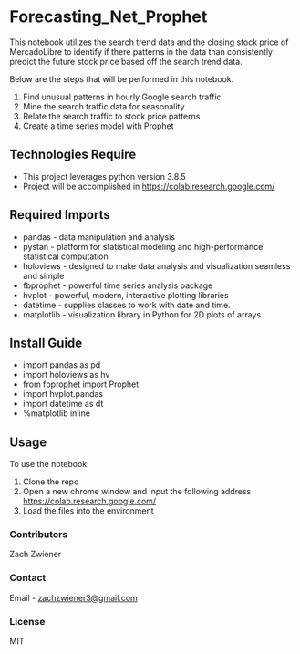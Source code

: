 # Forecasting_Net_Prophet

This notebook utilizes the search trend data and the closing stock price of MercadoLibre to identify if there patterns in the data than consistently predict the future stock price based off the search trend data.  

Below are the steps that will be performed in this notebook.
1. Find unusual patterns in hourly Google search traffic
2. Mine the search traffic data for seasonality
3. Relate the search traffic to stock price patterns
4. Create a time series model with Prophet


## Technologies Require
* This project leverages python version 3.8.5
* Project will be accomplished in https://colab.research.google.com/


## Required Imports
* pandas - data manipulation and analysis
* pystan - platform for statistical modeling and high-performance statistical computation
* holoviews - designed to make data analysis and visualization seamless and simple
* fbprophet - powerful time series analysis package
* hvplot - powerful, modern, interactive plotting libraries
* datetime - supplies classes to work with date and time. 
* matplotlib - visualization library in Python for 2D plots of arrays
 

## Install Guide
* import pandas as pd
* import holoviews as hv
* from fbprophet import Prophet
* import hvplot.pandas
* import datetime as dt
* %matplotlib inline

## Usage
To use the notebook:
1. Clone the repo
2. Open a new chrome window and input the following address  https://colab.research.google.com/
3. Load the files into the environment 

### Contributors
Zach Zwiener

### Contact
Email - zachzwiener3@gmail.com

### License
MIT
